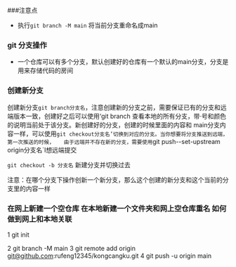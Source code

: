 ###注意点
- 执行`git branch -M main` 将当前分支重命名成main

### git 分支操作
- 一个仓库可以有多个分支，默认创建好的仓库有一个默认的main分支，分支是用来存储代码的房间

### 创建新分支
创建新分支`git branch分支名`，注意创建新的分支之前，需要保证已有的分支和远端版本一致，创建好之后可以使用‘git branch
查看本地的所有分支，带·号和颜色的说明当前处于该分支。新创建好的分支，创建的时候里面的内容和 main分支内容一样，可以使用`git
checkout分支名’切换到对应的分支。当你想要将分支推送到远端，  第一次推送的时候，   由于远端并不存在新的分支，需要使用`git push--set-upstream origin分支名`I想远端提交   

`git checkout -b 分支名` 新建分支并切换过去

注意：在哪个分支下操作创新一个新分支，那么这个创建的新分支和这个当前的分支里的内容一样

### 在网上新建一个空仓库 在本地新建一个文件夹和网上空仓库重名 如何做到网上和本地关联
1 git init
<!-- git add README.md
git commit -m "first commit" -->
2 git branch -M main
3 git remote add origin git@github.com:rufeng12345/kongcangku.git
4 git push -u origin main